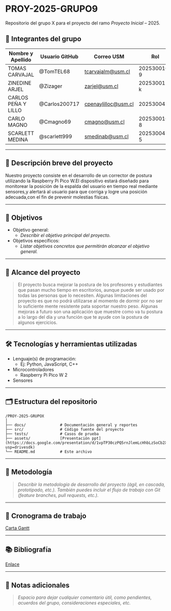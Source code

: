 # PROY-2025-GRUPO9


Repositorio del grupo X para el proyecto del ramo *Proyecto Inicial* – 2025.

## 👥 Integrantes del grupo

| Nombre y Apellido | Usuario GitHub | Correo USM               | Rol          |
| ----------------- | -------------- | ------------------------ | ------------ |
| TOMAS CARVAJAL    | @TomTEL68      | tcarvajalm@usm.cl        | 202530010-9  |
| ZINEDINE ARJEL    | @Zizager       | zarjel@usm.cl            | 202530015-k  |
| CARLOS PEÑA Y LILLO | @Carlos200717| cpenaylilloc@usm.cl      | 20253004-4   |
| CARLO MAGNO       | @Cmagno69      | cmagno@usm.cl            | 202530016-8  |
| SCARLETT MEDINA   | @scarlett999   | smedinab@usm.cl          | 202530043-5  |
---

## 📝 Descripción breve del proyecto

Nuestro proyecto consiste en el desarrollo de un corrector de postura utilizando la Raspberry Pi Pico W.El
dispositivo estará diseñado para monitorear la posición de la espalda del usuario en tiempo real mediante sensores,y alertará
 al usuario para que corriga y logre una posición adecuada,con el fin de prevenir molestias físicas.

---

## 🎯 Objetivos

- Objetivo general:
  - *Describir el objetivo principal del proyecto.*
- Objetivos específicos:
  - *Listar objetivos concretos que permitirán alcanzar el objetivo general.*

---

## 🧩 Alcance del proyecto

> El proyecto busca mejorar la postura de los profesores y estudiantes que pasan mucho tiempo en escritorios, aunque puede ser usado por todas las personas que lo necesiten. Algunas limitaciones del proyecto es que no podrá utilizarse al momento de dormir por no ser lo suficiente mente resistente pata soportar nuestro peso. Algunas mejoras a futuro son una aplicación que muestre como va tu postura a lo largo del día y una función que te ayude con la postura de algunos ejercicios.

---

## 🛠️ Tecnologías y herramientas utilizadas

- Lenguaje(s) de programación:
  - Ej: Python, JavaScript, C++
- Microcontroladores
  - Raspberry Pi Pico W 2
- Sensores

---

## 🗂️ Estructura del repositorio

```
/PROY-2025-GRUPOX
│
├── docs/               # Documentación general y reportes
├── src/                # Código fuente del proyecto
├── tests/              # Casos de prueba
├── assets/             [Presentación ppt](https://docs.google.com/presentation/d/1vpTP30czPQ5rnJlemLcHhbLzSoCb2XOXyMoU7RWRpfY/edit?usp=drivesdk)
└── README.md           # Este archivo
```

---

## 🧪 Metodología

> *Describir la metodología de desarrollo del proyecto (ágil, en cascada, prototipado, etc.). También puedes incluir el flujo de trabajo con Git (feature branches, pull requests, etc.).*

---

## 📅 Cronograma de trabajo


[Carta Gantt](https://google.com)

---

## 📚 Bibliografía

[Enlace](https://google.com)

---

## 📌 Notas adicionales

> *Espacio para dejar cualquier comentario útil, como pendientes, acuerdos del grupo, consideraciones especiales, etc.*
